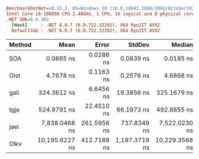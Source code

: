 ``` ini

BenchmarkDotNet=v0.13.2, OS=Windows 10 (10.0.19042.2006/20H2/October2020Update)
Intel Core i9-10885H CPU 2.40GHz, 1 CPU, 16 logical and 8 physical cores
.NET SDK=6.0.302
  [Host]     : .NET 6.0.7 (6.0.722.32202), X64 RyuJIT AVX2
  DefaultJob : .NET 6.0.7 (6.0.722.32202), X64 RyuJIT AVX2


```
| Method |           Mean |       Error |        StdDev |         Median | Rank |   Gen0 |   Gen1 | Allocated |
|------- |---------------:|------------:|--------------:|---------------:|-----:|-------:|-------:|----------:|
|    SOA |      0.0665 ns |   0.0286 ns |     0.0839 ns |      0.0185 ns |    1 |      - |      - |         - |
|   Oist |      4.7678 ns |   0.1163 ns |     0.2576 ns |      4.6868 ns |    2 | 0.0029 |      - |      24 B |
|   gali |    324.3612 ns |   6.6456 ns |    19.3856 ns |    325.1679 ns |    3 | 0.0029 |      - |      24 B |
|   tgje |    524.9791 ns |  22.4510 ns |    66.1973 ns |    492.8855 ns |    4 | 0.0029 |      - |      24 B |
|   jaei |  7,838.0468 ns | 261.5956 ns |   737.8349 ns |  7,522.0230 ns |    5 |      - |      - |     120 B |
|   Olkv | 10,195.6227 ns | 412.7188 ns | 1,197.3719 ns | 10,229.3568 ns |    6 | 3.3112 | 0.2365 |   27736 B |
